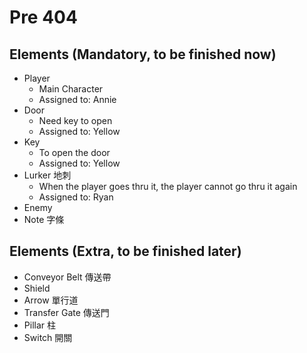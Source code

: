# Pre 404

## Elements (Mandatory, to be finished now)
- Player
	- Main Character
	- Assigned to: Annie
- Door
	- Need key to open
	- Assigned to: Yellow
- Key
	- To open the door
	- Assigned to: Yellow
- Lurker 地刺
	- When the player goes thru it, the player cannot go thru it again
	- Assigned to: Ryan
- Enemy
- Note 字條

## Elements (Extra, to be finished later)
- Conveyor Belt 傳送帶
- Shield
- Arrow 單行道
- Transfer Gate 傳送門
- Pillar 柱
- Switch 開關
